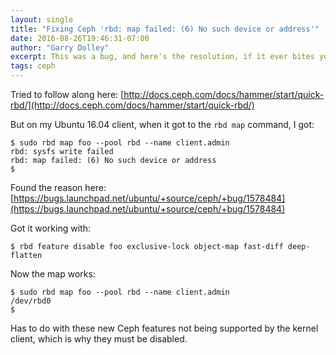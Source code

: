 ```yaml
---
layout: single
title: "Fixing Ceph 'rbd: map failed: (6) No such device or address'"
date: 2016-08-26T19:46:31-07:00
author: "Garry Dolley"
excerpt: This was a bug, and here's the resolution, if it ever bites you
tags: ceph
---
```


Tried to follow along here: [http://docs.ceph.com/docs/hammer/start/quick-rbd/](http://docs.ceph.com/docs/hammer/start/quick-rbd/)

But on my Ubuntu 16.04 client, when it got to the ``rbd map`` command, I
got:

```
$ sudo rbd map foo --pool rbd --name client.admin
rbd: sysfs write failed
rbd: map failed: (6) No such device or address
$
```

Found the reason here: [https://bugs.launchpad.net/ubuntu/+source/ceph/+bug/1578484](https://bugs.launchpad.net/ubuntu/+source/ceph/+bug/1578484)

Got it working with:

```
$ rbd feature disable foo exclusive-lock object-map fast-diff deep-flatten
```

Now the map works:

```
$ sudo rbd map foo --pool rbd --name client.admin
/dev/rbd0
$
```

Has to do with these new Ceph features not being supported by the kernel
client, which is why they must be disabled.
